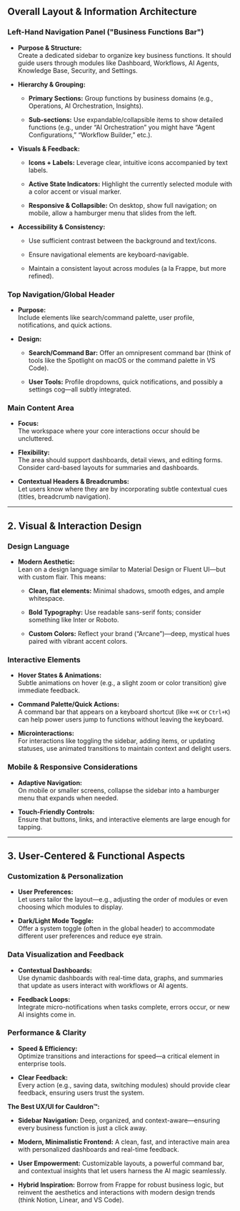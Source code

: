 ## **Overall Layout & Information Architecture**

### **Left-Hand Navigation Panel ("Business Functions Bar")**

* **Purpose & Structure:**  
   Create a dedicated sidebar to organize key business functions. It should guide users through modules like Dashboard, Workflows, AI Agents, Knowledge Base, Security, and Settings.

* **Hierarchy & Grouping:**

  * **Primary Sections:** Group functions by business domains (e.g., Operations, AI Orchestration, Insights).

  * **Sub-sections:** Use expandable/collapsible items to show detailed functions (e.g., under “AI Orchestration” you might have “Agent Configurations,” “Workflow Builder,” etc.).

* **Visuals & Feedback:**

  * **Icons \+ Labels:** Leverage clear, intuitive icons accompanied by text labels.

  * **Active State Indicators:** Highlight the currently selected module with a color accent or visual marker.

  * **Responsive & Collapsible:** On desktop, show full navigation; on mobile, allow a hamburger menu that slides from the left.

* **Accessibility & Consistency:**

  * Use sufficient contrast between the background and text/icons.

  * Ensure navigational elements are keyboard-navigable.

  * Maintain a consistent layout across modules (a la Frappe, but more refined).

### **Top Navigation/Global Header**

* **Purpose:**  
   Include elements like search/command palette, user profile, notifications, and quick actions.

* **Design:**

  * **Search/Command Bar:** Offer an omnipresent command bar (think of tools like the Spotlight on macOS or the command palette in VS Code).

  * **User Tools:** Profile dropdowns, quick notifications, and possibly a settings cog—all subtly integrated.

### **Main Content Area**

* **Focus:**  
   The workspace where your core interactions occur should be uncluttered.

* **Flexibility:**  
   The area should support dashboards, detail views, and editing forms. Consider card-based layouts for summaries and dashboards.

* **Contextual Headers & Breadcrumbs:**  
   Let users know where they are by incorporating subtle contextual cues (titles, breadcrumb navigation).

---

## **2\. Visual & Interaction Design**

### **Design Language**

* **Modern Aesthetic:**  
   Lean on a design language similar to Material Design or Fluent UI—but with custom flair. This means:

  * **Clean, flat elements:** Minimal shadows, smooth edges, and ample whitespace.

  * **Bold Typography:** Use readable sans-serif fonts; consider something like Inter or Roboto.

  * **Custom Colors:** Reflect your brand (“Arcane”)—deep, mystical hues paired with vibrant accent colors.

### **Interactive Elements**

* **Hover States & Animations:**  
   Subtle animations on hover (e.g., a slight zoom or color transition) give immediate feedback.

* **Command Palette/Quick Actions:**  
   A command bar that appears on a keyboard shortcut (like `⌘+K` or `Ctrl+K`) can help power users jump to functions without leaving the keyboard.

* **Microinteractions:**  
   For interactions like toggling the sidebar, adding items, or updating statuses, use animated transitions to maintain context and delight users.

### **Mobile & Responsive Considerations**

* **Adaptive Navigation:**  
   On mobile or smaller screens, collapse the sidebar into a hamburger menu that expands when needed.

* **Touch-Friendly Controls:**  
   Ensure that buttons, links, and interactive elements are large enough for tapping.

---

## **3\. User-Centered & Functional Aspects**

### **Customization & Personalization**

* **User Preferences:**  
   Let users tailor the layout—e.g., adjusting the order of modules or even choosing which modules to display.

* **Dark/Light Mode Toggle:**  
   Offer a system toggle (often in the global header) to accommodate different user preferences and reduce eye strain.

### **Data Visualization and Feedback**

* **Contextual Dashboards:**  
   Use dynamic dashboards with real-time data, graphs, and summaries that update as users interact with workflows or AI agents.

* **Feedback Loops:**  
   Integrate micro-notifications when tasks complete, errors occur, or new AI insights come in.

### **Performance & Clarity**

* **Speed & Efficiency:**  
   Optimize transitions and interactions for speed—a critical element in enterprise tools.

* **Clear Feedback:**  
   Every action (e.g., saving data, switching modules) should provide clear feedback, ensuring users trust the system.

**The Best UX/UI for Cauldron™:**

* **Sidebar Navigation:** Deep, organized, and context-aware—ensuring every business function is just a click away.

* **Modern, Minimalistic Frontend:** A clean, fast, and interactive main area with personalized dashboards and real-time feedback.

* **User Empowerment:** Customizable layouts, a powerful command bar, and contextual insights that let users harness the AI magic seamlessly.

* **Hybrid Inspiration:** Borrow from Frappe for robust business logic, but reinvent the aesthetics and interactions with modern design trends (think Notion, Linear, and VS Code).


